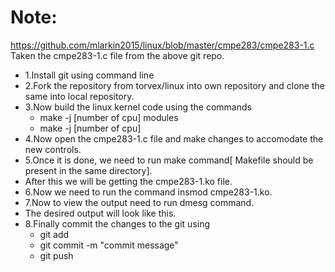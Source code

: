 # Note:
https://github.com/mlarkin2015/linux/blob/master/cmpe283/cmpe283-1.c 
Taken the cmpe283-1.c file from the above git repo.

* 1.Install git using command line
* 2.Fork the repository from torvex/linux into own repository and clone the same into local repository.
* 3.Now build the linux kernel code using the commands
   - make -j [number of cpu] modules
   - make -j [number of cpu]
* 4.Now open the cmpe283-1.c file and make changes to accomodate the new controls.
* 5.Once it is done, we need to run make command[ Makefile should be present in the same directory].
*   After this we will be getting the cmpe283-1.ko file.
* 6.Now we need to run the command insmod cmpe283-1.ko.
* 7.Now to view the output need to run dmesg command.
* The desired output will look like this.
* 8.Finally commit the changes to the git using 
   - git add <folder name>
   - git commit -m "commit message"
   - git push
  
